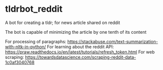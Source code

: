 # tldrbot_reddit
A bot for creating a tldr; for news article shared on reddit

The bot is capable of minimizing the article by one tenth of its content

For processing of paragraphs: https://stackabuse.com/text-summarization-with-nltk-in-python/
For learning about the reddit API: https://praw.readthedocs.io/en/latest/tutorials/refresh_token.html
For web scraping: https://towardsdatascience.com/scraping-reddit-data-1c0af3040768
